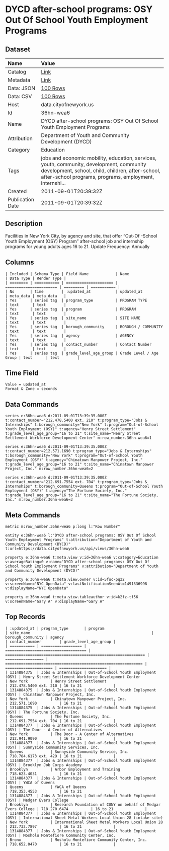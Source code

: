 # DYCD after-school programs: OSY Out Of School Youth Employment Programs

## Dataset

| Name | Value |
| :--- | :---- |
| Catalog | [Link](https://catalog.data.gov/dataset/dycd-after-school-programs-osy-out-of-school-youth-employment-programs-b0b82) |
| Metadata | [Link](https://data.cityofnewyork.us/api/views/36hn-wea6) |
| Data: JSON | [100 Rows](https://data.cityofnewyork.us/api/views/36hn-wea6/rows.json?max_rows=100) |
| Data: CSV | [100 Rows](https://data.cityofnewyork.us/api/views/36hn-wea6/rows.csv?max_rows=100) |
| Host | data.cityofnewyork.us |
| Id | 36hn-wea6 |
| Name | DYCD after-school programs: OSY Out Of School Youth Employment Programs |
| Attribution | Department of Youth and Community Development (DYCD) |
| Category | Education |
| Tags | jobs and economic mobility, education, services, youth, community, development, community development, school, child, children, after-school, after-school programs, programs, employment, internshi... |
| Created | 2011-09-01T20:39:32Z |
| Publication Date | 2011-09-01T20:39:32Z |

## Description

Facilities in New York City, by agency and site, that offer “Out-Of -School Youth Employment (OSY) Program” after-school  job and internship programs for young adults ages 16 to 21.
Update Frequency: Annually

## Columns

```ls
| Included | Schema Type | Field Name            | Name                    | Data Type | Render Type |
| ======== | =========== | ===================== | ======================= | ========= | =========== |
| No       | time        | :updated_at           | updated_at              | meta_data | meta_data   |
| Yes      | series tag  | program_type          | PROGRAM TYPE            | text      | text        |
| Yes      | series tag  | program               | PROGRAM                 | text      | text        |
| Yes      | series tag  | site_name             | SITE NAME               | text      | text        |
| Yes      | series tag  | borough_community     | BOROUGH / COMMUNITY     | text      | text        |
| Yes      | series tag  | agency                | AGENCY                  | text      | text        |
| Yes      | series tag  | contact_number        | Contact Number          | text      | text        |
| Yes      | series tag  | grade_level_age_group | Grade Level / Age Group | text      | text        |
```

## Time Field

```ls
Value = updated_at
Format & Zone = seconds
```

## Data Commands

```ls
series e:36hn-wea6 d:2011-09-01T13:39:35.000Z t:contact_number="212.478.5400 ext. 210" t:program_type="Jobs & Internships" t:borough_community="New York" t:program="Out-of-School Youth Employment (OSY)" t:agency="Henry Street Settlement" t:grade_level_age_group="16 to 21" t:site_name="Henry Street Settlement Workforce Development Center" m:row_number.36hn-wea6=1

series e:36hn-wea6 d:2011-09-01T13:39:35.000Z t:contact_number=212.571.1690 t:program_type="Jobs & Internships" t:borough_community="New York" t:program="Out-of-School Youth Employment (OSY)" t:agency="Chinatown Manpower Project, Inc." t:grade_level_age_group="16 to 21" t:site_name="Chinatown Manpower Project, Inc." m:row_number.36hn-wea6=2

series e:36hn-wea6 d:2011-09-01T13:39:35.000Z t:contact_number="212.691.7554 ext. 704" t:program_type="Jobs & Internships" t:borough_community=Queens t:program="Out-of-School Youth Employment (OSY)" t:agency="The Fortune Society, Inc." t:grade_level_age_group="16 to 21" t:site_name="The Fortune Society, Inc." m:row_number.36hn-wea6=3
```

## Meta Commands

```ls
metric m:row_number.36hn-wea6 p:long l:"Row Number"

entity e:36hn-wea6 l:"DYCD after-school programs: OSY Out Of School Youth Employment Programs" t:attribution="Department of Youth and Community Development (DYCD)" t:url=https://data.cityofnewyork.us/api/views/36hn-wea6

property e:36hn-wea6 t:meta.view v:id=36hn-wea6 v:category=Education v:averageRating=0 v:name="DYCD after-school programs: OSY Out Of School Youth Employment Programs" v:attribution="Department of Youth and Community Development (DYCD)"

property e:36hn-wea6 t:meta.view.owner v:id=5fuc-pqz2 v:screenName="NYC OpenData" v:lastNotificationSeenAt=1491336998 v:displayName="NYC OpenData"

property e:36hn-wea6 t:meta.view.tableauthor v:id=k2fz-tf56 v:screenName="Gary A" v:displayName="Gary A"
```

## Top Records

```ls
| :updated_at | program_type       | program                              | site_name                                                      | borough_community | agency                                                        | contact_number        | grade_level_age_group | 
| =========== | ================== | ==================================== | ============================================================== | ================= | ============================================================= | ===================== | ===================== | 
| 1314884375  | Jobs & Internships | Out-of-School Youth Employment (OSY) | Henry Street Settlement Workforce Development Center           | New York          | Henry Street Settlement                                       | 212.478.5400 ext. 210 | 16 to 21              | 
| 1314884375  | Jobs & Internships | Out-of-School Youth Employment (OSY) | Chinatown Manpower Project, Inc.                               | New York          | Chinatown Manpower Project, Inc.                              | 212.571.1690          | 16 to 21              | 
| 1314884375  | Jobs & Internships | Out-of-School Youth Employment (OSY) | The Fortune Society, Inc.                                      | Queens            | The Fortune Society, Inc.                                     | 212.691.7554 ext. 704 | 16 to 21              | 
| 1314884377  | Jobs & Internships | Out-of-School Youth Employment (OSY) | The Door - A Center of Alternatives                            | New York          | The Door - A Center of Alternatives                           | 212.941.9090          | 16 to 21              | 
| 1314884377  | Jobs & Internships | Out-of-School Youth Employment (OSY) | Sunnyside Community Services, Inc.                             | Queens            | Sunnyside Community Service, Inc.                             | 718.784.6173 ext. 429 | 16 to 21              | 
| 1314884377  | Jobs & Internships | Out-of-School Youth Employment (OSY) | Brooklyn Job Corps Academy                                     | Brooklyn          | Arbor Employment and Training                                 | 718.623.4031          | 16 to 21              | 
| 1314884377  | Jobs & Internships | Out-of-School Youth Employment (OSY) | YWCA of Queens                                                 | Queens            | YWCA of Queens                                                | 718.353.4553          | 16 to 21              | 
| 1314884377  | Jobs & Internships | Out-of-School Youth Employment (OSY) | Medgar Evers College                                           | Brooklyn          | Research Foundation of CUNY on behalf of Medgar Evers College | 718.270.6474          | 16 to 21              | 
| 1314884377  | Jobs & Internships | Out-of-School Youth Employment (OSY) | International Sheet Metal Workers Local Union 28 (intake site) | New York          | International Sheet Metal Workers Local Union 28              | 212.732.7897          | 16 to 21              | 
| 1314884377  | Jobs & Internships | Out-of-School Youth Employment (OSY) | Mosholu Montefiore Community Center, Inc.                      | Bronx             | Mosholu Montefiore Community Center, Inc.                     | 718.652.0470          | 16 to 21              | 
```